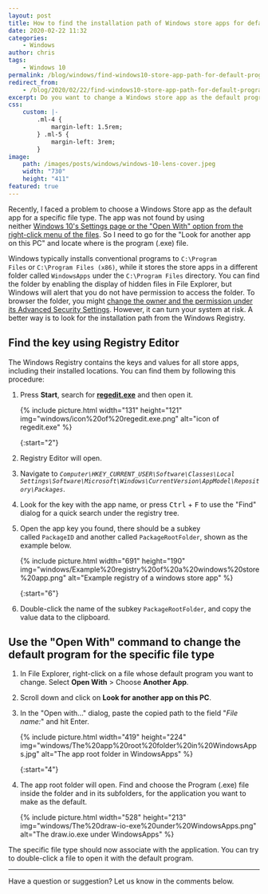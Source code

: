 ```yaml
---
layout: post
title: How to find the installation path of Windows store apps for default program settings in Windows 10
date: 2020-02-22 11:32
categories:
    - Windows
author: chris
tags:
    - Windows 10
permalink: /blog/windows/find-windows10-store-app-path-for-default-program
redirect_from:
    - /blog/2020/02/22/find-windows10-store-app-path-for-default-program
excerpt: Do you want to change a Windows store app as the default program for opening files? Are you looking for the root folder of the Windows Store app for File Association? Here is a procedure of locating the path from the Windows Registry and setting it for a specific file type. In this article, I used the draw.io application as a demonstration.
css:
    custom: |-
        .ml-4 {
            margin-left: 1.5rem;
        } .ml-5 {
            margin-left: 3rem;
        }
image:
    path: /images/posts/windows/windows-10-lens-cover.jpeg
    width: "730"
    height: "411"
featured: true
---
```


Recently, I faced a problem to choose a Windows Store app as the default app for a specific file type. The app was not found by using neither [Windows 10's Settings page or the "Open With" option from the right-click menu of the files](https://techforluddites.com/windows-10-change-the-default-programs-for-opening-files/). So I need to go for the "Look for another app on this PC" and locate where is the program (.exe) file.

Windows typically installs conventional programs to `C:\Program Files` or `C:\Program Files (x86)`, while it stores the store apps in a different folder called `WindowsApps` under the `C:\Program Files` directory. You can find the folder by enabling the display of hidden files in File Explorer, but Windows will alert that you do not have permission to access the folder. To browser the folder, you might [change the owner and the permission under its Advanced Security Settings](https://www.techmesto.com/windows-store-apps-installed-save-data/). However, it can turn your system at risk. A better way is to look for the installation path from the Windows Registry.

## Find the key using Registry Editor

The Windows Registry contains the keys and values for all store apps, including their installed locations. You can find them by following this procedure:

1. Press **Start**, search for **[regedit.exe](https://www.lifewire.com/how-to-open-registry-editor-2625150)** and then open it.

   {% include picture.html width="131" height="121" img="windows/icon%20of%20regedit.exe.png" alt="icon of regedit.exe" %}

   {:start="2"}

2. Registry Editor will open.

3. Navigate to *`Computer\HKEY_CURRENT_USER\Software\Classes\Local Settings\Software\Microsoft\Windows\CurrentVersion\AppModel\Repository\Packages`*.

4. Look for the key with the app name, or press <kbd>Ctrl</kbd> + <kbd>F</kbd> to use the "Find" dialog for a quick search under the registry tree.

5. Open the app key you found, there should be a subkey called `PackageID` and another called `PackageRootFolder`, shown as the example below.

   {% include picture.html width="691" height="190" img="windows/Example%20registry%20of%20a%20windows%20store%20app.png" alt="Example registry of a windows store app" %}

   {:start="6"}

6. Double-click the name of the subkey `PackageRootFolder`, and copy the value data to the clipboard.

## Use the "Open With" command to change the default program for the specific file type

1. In File Explorer, right-click on a file whose default program you want to change. Select **Open With** > Choose **Another App**.

2. Scroll down and click on **Look for another app on this PC**.

3. In the "Open with..." dialog, paste the copied path to the field "*File name:*" and hit Enter.

   {% include picture.html width="419" height="224" img="windows/The%20app%20root%20folder%20in%20WindowsApps.jpg" alt="The app root folder in WindowsApps" %}

   {:start="4"}

4. The app root folder will open. Find and choose the Program (.exe) file inside the folder and in its subfolders, for the application you want to make as the default.

   {% include picture.html width="528" height="213" img="windows/The%20draw-io-exe%20under%20WindowsApps.png" alt="The draw.io.exe under WindowsApps" %}

The specific file type should now associate with the application. You can try to double-click a file to open it with the default program.

* * *

Have a question or suggestion? Let us know in the comments below.
